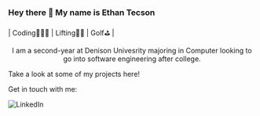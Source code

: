 ### Hey there 👋 My name is Ethan Tecson 
<u></u>
| Coding👨🏻‍💻 | Lifting🏋🏻 | Golf⛳️ | 
<u></u>
<p style="text-align: center;"> I am a second-year at Denison Univesrity majoring in Computer looking to go into software engineering after college. </p>

Take a look at some of my projects here!

Get in touch with me: 

![[LinkedIn](https://www.linkedin.com/in/ethan-tecson-351227204/)](https://img.shields.io/badge/linkedin-%230077B5.svg?style=for-the-badge&logo=linkedin&logoColor=white)

<!--
**EthanTecson/EthanTecson** is a ✨ _special_ ✨ repository because its `README.md` (this file) appears on your GitHub profile.

Here are some ideas to get you started:

- 🔭 I’m currently working on ...
- 🌱 I’m currently learning ...
- 👯 I’m looking to collaborate on ...
- 🤔 I’m looking for help with ...
- 💬 Ask me about ...
- 📫 How to reach me: ...
- 😄 Pronouns: ...
- ⚡ Fun fact: ...
-->
